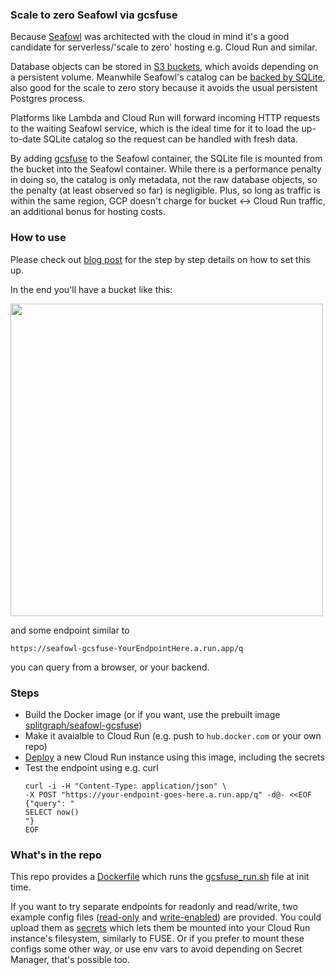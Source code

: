 ### Scale to zero Seafowl via gcsfuse

Because [Seafowl](https://seafowl.io/) was architected with the cloud in mind it's a good candidate for serverless/'scale to zero' hosting e.g. Cloud Run and similar.

Database objects can be stored in [S3 buckets](https://seafowl.io/docs/reference/seafowl-toml-configuration#type--s3), which avoids depending on a persistent volume. Meanwhile Seafowl's catalog can be [backed by SQLite](https://seafowl.io/docs/reference/seafowl-toml-configuration#type--sqlite), also good for the scale to zero story because it avoids the usual persistent Postgres process.

Platforms like Lambda and Cloud Run will forward incoming HTTP requests to the waiting Seafowl service, which is the ideal time for it to load the up-to-date SQLite catalog so the request can be handled with fresh data.

By adding [gcsfuse](https://github.com/GoogleCloudPlatform/gcsfuse) to the Seafowl container, the SQLite file is mounted from the bucket into the Seafowl container. While there is a performance penalty in doing so, the catalog is only metadata, not the raw database objects, so the penalty (at least observed so far) is negligible. Plus, so long as traffic is within the same region, GCP doesn't charge for bucket <-> Cloud Run traffic, an additional bonus for hosting costs.

### How to use
Please check out [blog post](https://www.splitgraph.com/blog/deploying-serverless-seafowl) for the step by step details on how to set this up.

In the end you'll have a bucket like this:

<img src="https://github.com/splitgraph/seafowl-gcsfuse/assets/182515/e9c1a8d2-8c5c-4bf8-a217-f78e56ad1300" width="500" />

and some endpoint similar to

`https://seafowl-gcsfuse-YourEndpointHere.a.run.app/q`

you can query from a browser, or your backend.

### Steps
- Build the Docker image (or if you want, use the prebuilt image [splitgraph/seafowl-gcsfuse](https://hub.docker.com/r/splitgraph/seafowl-gcsfuse))
- Make it avaialble to Cloud Run (e.g. push to `hub.docker.com` or your own repo)
- [Deploy](https://www.splitgraph.com/blog/deploying-serverless-seafowl) a new Cloud Run instance using this image, including the secrets
- Test the endpoint using e.g. curl
  ```shell
  curl -i -H "Content-Type: application/json" \
  -X POST "https://your-endpoint-goes-here.a.run.app/q" -d@- <<EOF
  {"query": "
  SELECT now()
  "}
  EOF
  ```

### What's in the repo

This repo provides a [Dockerfile](./Dockerfile) which runs the [gcsfuse_run.sh](./gcsfuse_run.sh) file at init time.

If you want to try separate endpoints for readonly and read/write, two example config files ([read-only](./configs/seafowl-ro.toml) and [write-enabled](./configs/seafowl.toml)) are provided. You could upload them as [secrets](https://cloud.google.com/secret-manager) which lets them be mounted into your Cloud Run instance's filesystem, similarly to FUSE. Or if you prefer to mount these configs some other way, or use env vars to avoid depending on Secret Manager, that's possible too.

